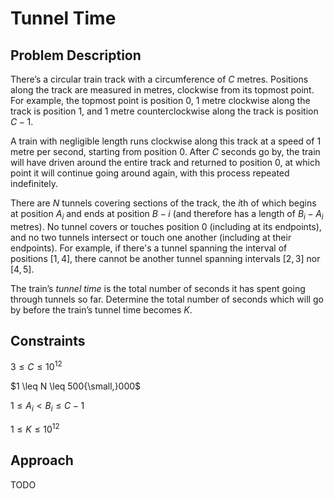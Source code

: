 # Tunnel Time

## Problem Description

There’s a circular train track with a circumference of $C$ metres. Positions along the track are measured in metres, clockwise from its topmost point. For example, the topmost point is position $0$, $1$ metre clockwise along the track is position $1$, and $1$ metre counterclockwise along the track is position $C - 1$.

A train with negligible length runs clockwise along this track at a speed of $1$ metre per second, starting from position $0$. After $C$ seconds go by, the train will have driven around the entire track and returned to position $0$, at which point it will continue going around again, with this process repeated indefinitely.

There are $N$ tunnels covering sections of the track, the $i\text{th}$ of which begins at position $A_i$ and ends at position $B-i$ (and therefore has a length of $B_i - A_i$ metres). No tunnel covers or touches position $0$ (including at its endpoints), and no two tunnels intersect or touch one another (including at their endpoints). For example, if there's a tunnel spanning the interval of positions 
$[1,4]$, there cannot be another tunnel spanning intervals $[2,3]$ nor $[4,5]$.

The train’s *tunnel time* is the total number of seconds it has spent going through tunnels so far. Determine the total number of seconds which will go by before the train’s tunnel time becomes $K$.

## Constraints

$3 \leq C \leq 10^{12}$

$1 \leq N \leq 500{\small,}000$

$1 \leq A_i < B_i \leq C - 1$

$1 \leq K \leq 10^{12}$

## Approach

TODO